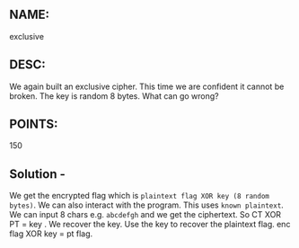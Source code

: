## NAME: 
exclusive

## DESC: 
We again built an exclusive cipher. This time we are confident it cannot be broken. The key is random 8 bytes. What can go wrong?

## POINTS: 
150

## Solution - 
We get the encrypted flag which is `plaintext flag XOR key (8 random bytes)`. We can also interact with the program. This uses `known plaintext`. We can input 8 chars e.g. `abcdefgh` and we get the ciphertext. So CT XOR PT = key . We recover the key. Use the key to recover the plaintext flag. enc flag XOR key = pt flag. 
